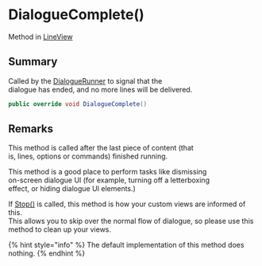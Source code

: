 # DialogueComplete()

Method in [LineView](yarn.unity.legacy.lineview.md)

## Summary

Called by the [DialogueRunner](yarn.unity.dialoguerunner.md) to signal that the\
dialogue has ended, and no more lines will be delivered.

```csharp
public override void DialogueComplete()
```

## Remarks

This method is called after the last piece of content (that\
is, lines, options or commands) finished running.

This method is a good place to perform tasks like dismissing\
on-screen dialogue UI (for example, turning off a letterboxing\
effect, or hiding dialogue UI elements.)

If [Stop()](yarn.unity.dialoguerunner.stop.md) is called, this method is how your custom views are informed of this.\
This allows you to skip over the normal flow of dialogue, so please use this method to clean up your views.

{% hint style="info" %}
The default implementation of this method does\
nothing.
{% endhint %}
